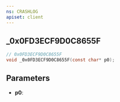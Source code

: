 ```yaml
---
ns: CRASHLOG
apiset: client
---
```

## _0x0FD3ECF9D0C8655F

```c
// 0x0FD3ECF9D0C8655F
void _0x0FD3ECF9D0C8655F(const char* p0);
```


## Parameters
* **p0**:



